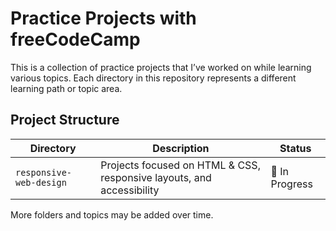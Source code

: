# Practice Projects with freeCodeCamp

This is a collection of practice projects that I’ve worked on while learning various topics. Each directory in this repository represents a different learning path or topic area.

## Project Structure

| Directory | Description | Status |
|-----------|-------------|--------|
| `responsive-web-design` | Projects focused on HTML & CSS, responsive layouts, and accessibility | 🔧 In Progress |

More folders and topics may be added over time.

